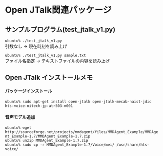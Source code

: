 # Open JTalk関連パッケージ

## サンプルプログラム(test_jtalk_v1.py)
`ubuntu% ./test_jtalk_v1.py`  
  引数なし → 現在時刻を読み上げ

`ubuntu% ./test_jtalk_v1.py sample.txt`  
  ファイル名指定 → テキストファイルの内容を読み上げ


## Open JTalk インストールメモ
#### パッケージインストール
`ubuntu% sudo apt-get install open-jtalk open-jtalk-mecab-naist-jdic hts-voice-nitech-jp-atr503-m001`  

#### 音声モデル追加
`ubuntu% wget http://sourceforge.net/projects/mmdagent/files/MMDAgent_Example/MMDAgent_Example-1.7/MMDAgent_Example-1.7.zip`  
`ubuntu% unzip MMDAgent_Example-1.7.zip`  
`ubuntu% sudo cp -r MMDAgent_Example-1.7/Voice/mei/ /usr/share/hts-voice/`  
